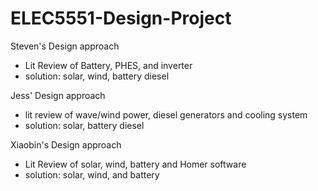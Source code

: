 # ELEC5551-Design-Project

Steven's Design approach
- Lit Review of Battery, PHES, and inverter
- solution: solar, wind, battery diesel

Jess' Design approach
- lit review of wave/wind power, diesel generators and cooling system
- solution: solar, battery diesel

Xiaobin's Design approach
- Lit Review of solar, wind, battery and Homer software
- solution: solar, wind, and battery
